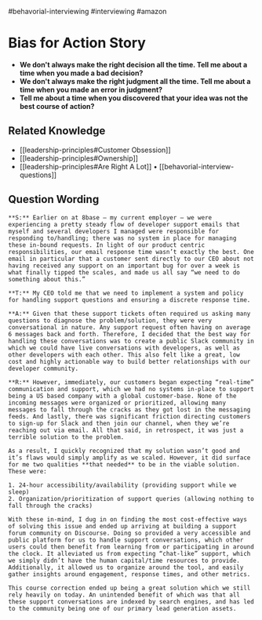 #behavorial-interviewing #interviewing #amazon 

# Bias for Action Story
- **We don't always make the right decision all the time. Tell me about a time when you made a bad decision?** 
- **We don't always make the right judgment all the time. Tell me about a time when you made an error in judgment?** 
- **Tell me about a time when you discovered that your idea was not the best course of action?** 
## Related Knowledge
- [[leadership-principles#Customer Obsession]]
- [[leadership-principles#Ownership]]
- [[leadership-principles#Are Right A Lot]]
• [[behavorial-interview-questions]]

## Question Wording

    
    **S:** Earlier on at 8base – my current employer – we were experiencing a pretty steady flow of developer support emails that myself and several developers I managed were responsible for responding to/handling; there was no system in place for managing these in-bound requests. In light of our product centric responsibilities, our email response time wasn’t exactly the best. One email in particular that a customer sent directly to our CEO about not having received any support on an important bug for over a week is what finally tipped the scales, and made us all say “we need to do something about this.”
    
    **T:** My CEO told me that we need to implement a system and policy for handling support questions and ensuring a discrete response time.
    
    **A:** Given that these support tickets often required us asking many questions to diagnose the problem/solution, they were very conversational in nature. Any support request often having on average 6 messages back and forth. Therefore, I decided that the best way for handling these conversations was to create a public Slack community in which we could have live conversations with developers, as well as other developers with each other. This also felt like a great, low cost and highly actionable way to build better relationships with our developer community.
    
    **R:** However, immediately, our customers began expecting “real-time” communication and support, which we had no systems in-place to support being a US based company with a global customer-base. None of the incoming messages were organized or prioritized, allowing many messages to fall through the cracks as they got lost in the messaging feeds. And lastly, there was significant friction directing customers to sign-up for Slack and then join our channel, when they we’re reaching out via email. All that said, in retrospect, it was just a terrible solution to the problem. 
    
    As a result, I quickly recognized that my solution wasn’t good and it’s flaws would simply amplify as we scaled. However, it did surface for me two qualities **that needed** to be in the viable solution. These were:
    
    1. 24-hour accessibility/availability (providing support while we sleep)
    2. Organization/prioritization of support queries (allowing nothing to fall through the cracks)
    
    With these in-mind, I dug in on finding the most cost-effective ways of solving this issue and ended up arriving at building a support forum community on Discourse. Doing so provided a very accessible and public platform for us to handle support conversations, which other users could then benefit from learning from or participating in around the clock. It alleviated us from expecting “chat-like” support, which we simply didn’t have the human capital/time resources to provide.  Additionally, it allowed us to organize around the tool, and easily gather insights around engagement, response times, and other metrics.
    
    This course correction ended up being a great solution which we still rely heavily on today. An unintended benefit of which was that all these support conversations are indexed by search engines, and has led to the community being one of our primary lead generation assets.

